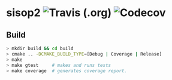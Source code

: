 # sisop2 ![Travis (.org)](https://img.shields.io/travis/lanahra/sisop2.svg) ![Codecov](https://img.shields.io/codecov/c/github/lanahra/sisop2.svg)

## Build
```bash
> mkdir build && cd build
> cmake .. -DCMAKE_BUILD_TYPE=[Debug | Coverage | Release]
> make
> make gtest     # makes and runs tests
> make coverage  # generates coverage report.
```
